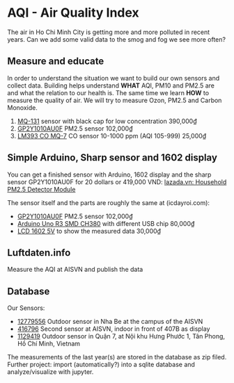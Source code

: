 # AQI - Air Quality Index

The air in Ho Chi Minh City is getting more and more polluted in recent years. Can we add some valid data to the smog and fog we see more often?

## Measure and educate

In order to understand the situation we want to build our own sensors and collect data. Building helps understand __WHAT__ AQI, PM10 and PM2.5 are and what the relation to our health is. The same time we learn __HOW__ to measure the quality of air. We will try to measure Ozon, PM2.5 and Carbon Monoxide.

1. [MQ-131](https://www.lazada.vn/products/mq-131-ozone-sensor-module-ozone-gas-detection-i334848456-s537210369.html?spm=a2o4n.searchlist.list.1.a2451d0cT7TbpJ&search=1) sensor with black cap for low concentration 390,000₫ 
2. [GP2Y1010AU0F](https://icdayroi.com/cam-bien-bui-pm2-5gp2y1010au0f) PM2.5 sensor 102,000₫
3. [LM393 CO MQ-7](https://icdayroi.com/cam-bien-khi-co-mq-7) CO sensor 10-1000 ppm (AQI 105-999) 25,000₫

## Simple Arduino, Sharp sensor and 1602 display

You can get a finished sensor with Arduino, 1602 display and the sharp sensor GP2Y1010AU0F for 20 dollars or 419,000 VND:
[lazada.vn: Household PM2.5 Detector Module](https://www.lazada.vn/products/household-pm25-detector-module-air-quality-dust-sensor-tft-lcd-display-monitor-i211854287-s265229101.html?spm=a2o4n.searchlist.list.109.21c729f7x9fcvY&search=1)

The sensor itself and the parts are roughly the same at (icdayroi.com):
- [GP2Y1010AU0F](https://icdayroi.com/cam-bien-bui-pm2-5gp2y1010au0f) PM2.5 sensor 102,000₫
- [Arduino Uno R3 SMD CH380](https://icdayroi.com/arduino-uno-r3-smd) with different USB chip 80,000₫
- [LCD 1602 5V](https://icdayroi.com/lcd-1602) to show the measured data 30,000₫

## Luftdaten.info

Measure the AQI at AISVN and publish the data

## Database

Our Sensors:
- [12779556](https://www.madavi.de/sensor/graph.php?sensor=esp8266-12779556-sds011) Outdoor sensor in Nha Be at the campus of the AISVN
- [416796](https://www.madavi.de/sensor/graph.php?sensor=esp8266-1129419-sds011) Second sensor at AISVN, indoor in front of 407B as display
- [1129419](https://www.madavi.de/sensor/graph.php?sensor=esp8266-416796-sds011#l_week) Outdoor sensor in Quận 7, at Nội khu Hưng Phước 1, Tân Phong, Hồ Chí Minh, Vietnam

The measurements of the last year(s) are stored in the database as zip filed. Further project: import (automatically?) into a sqlite database and analyze/visualize with jupyter.
